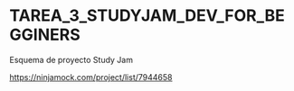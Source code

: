 # TAREA_3_STUDYJAM_DEV_FOR_BEGGINERS
Esquema de proyecto Study Jam

https://ninjamock.com/project/list/7944658
